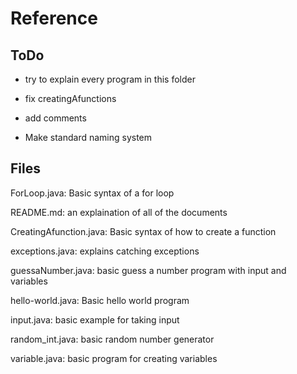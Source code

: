 # Reference

## ToDo

* try to explain every program in this folder

* fix creatingAfunctions

* add comments

* Make standard naming system

## Files
ForLoop.java: Basic syntax of a for loop

README.md: an explaination of all of the documents

CreatingAfunction.java: Basic syntax of how to create a function

exceptions.java: explains catching exceptions

guessaNumber.java: basic guess a number program with input and variables

hello-world.java: Basic hello world program

input.java: basic example for taking input

random_int.java: basic random number generator

variable.java: basic program for creating variables

